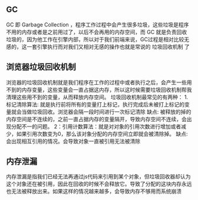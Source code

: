 ## GC
GC 即 Garbage Collection ，程序工作过程中会产生很多垃圾，这些垃圾是程序不用的内存或者是之前用过了，以后不会再用的内存空间，而 GC 就是负责回收垃圾的，因为他工作在引擎内部，所以对于我们前端来说，GC过程是相对比较无感的，这一套引擎执行而对我们又相对无感的操作也就是常说的 垃圾回收机制 了

## 浏览器垃圾回收机制
浏览器的垃圾回收机制就是我们程序在工作的过程中或者执行之后，会产生一些用不到的内存变量，这些变量会一直占据这内存，所以这时候需要垃圾回收机制帮我清理这些用不到的变量，从而释放内存空间。
垃圾回收机制最常见的有两种：
1.标记清除算法: 就是执行前将所有的变量打上标记，执行完成后未被打上标记的变量就会当做垃圾回收。浏览器会隔一段时间进行一次标记清除
缺点: 被释放的掉的内存空间是不连续的，之前一直占据内存的变量隔开，导致内存空间不连续，会出现分配不一的问题。
2：引用计数算法：就是对对象的引用次数进行增加或者减少，如果引用次数变为0，那么该对象分配的内存空间立即就会被清除掉。
缺点: 会出现相互引用的情况。会导致对象一直被引用无法被清除

## 内存泄漏
内存泄漏是指我们已经无法再通过js代码来引用到某个对象，但垃圾回收器却认为这个对象还在被引用，因此在回收的时候不会释放它。导致了分配的这块内存永远也无法被释放出来。如果这样的情况越来越多，会导致内存不够用而系统崩溃